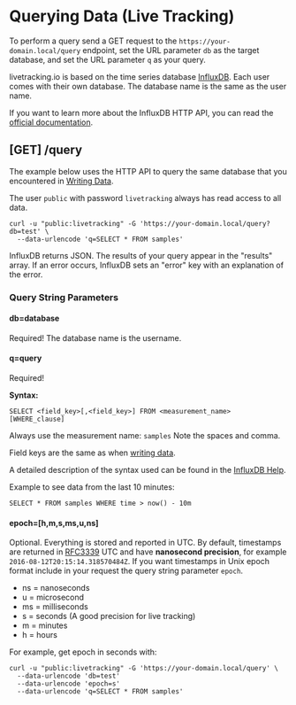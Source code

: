 # Querying Data (Live Tracking)

To perform a query send a GET request to the `https://your-domain.local/query` endpoint, set the URL parameter `db` as the target database, and set the URL parameter `q` as your query. 

livetracking.io is based on the time series database [InfluxDB](https://github.com/influxdata/influxdb). Each user comes with their own database. The database name is the same as the user name.

If you want to learn more about the InfluxDB HTTP API, you can read the [official documentation](https://docs.influxdata.com/influxdb/).

## [GET] /query

The example below uses the HTTP API to query the same database that you encountered in [Writing Data](Writing-Data).

The user `public` with password `livetracking` always has read access to all data.

```
curl -u "public:livetracking" -G 'https://your-domain.local/query?db=test' \
  --data-urlencode 'q=SELECT * FROM samples'
```

InfluxDB returns JSON. The results of your query appear in the "results" array. If an error occurs, InfluxDB sets an "error" key with an explanation of the error. 

### Query String Parameters

#### db=database

Required! The database name is the username.

#### q=query

Required! 

**Syntax:**

```
SELECT <field_key>[,<field_key>] FROM <measurement_name> [WHERE_clause]
```

Always use the measurement name: `samples`
Note the spaces and comma.

Field keys are the same as when [writing data](Writing-Data).

A detailed description of the syntax used can be found in the [InfluxDB Help](https://docs.influxdata.com/influxdb/v1.7/query_language/data_exploration/).

Example to see data from the last 10 minutes:

```
SELECT * FROM samples WHERE time > now() - 10m
```


#### epoch=[h,m,s,ms,u,ns]

Optional. Everything is stored and reported in UTC. By default, timestamps are returned in [RFC3339](https://tools.ietf.org/html/rfc3339) UTC and have **nanosecond precision**, for example `2016-08-12T20:15:14.318570484Z`. If you want timestamps in Unix epoch format include in your request the query string parameter `epoch`.

* ns = nanoseconds
* u = microsecond
* ms = milliseconds
* s = seconds (A good precision for live tracking)
* m = minutes
* h = hours

For example, get epoch in seconds with:

```
curl -u "public:livetracking" -G 'https://your-domain.local/query' \
  --data-urlencode 'db=test'
  --data-urlencode 'epoch=s'
  --data-urlencode 'q=SELECT * FROM samples'
```

